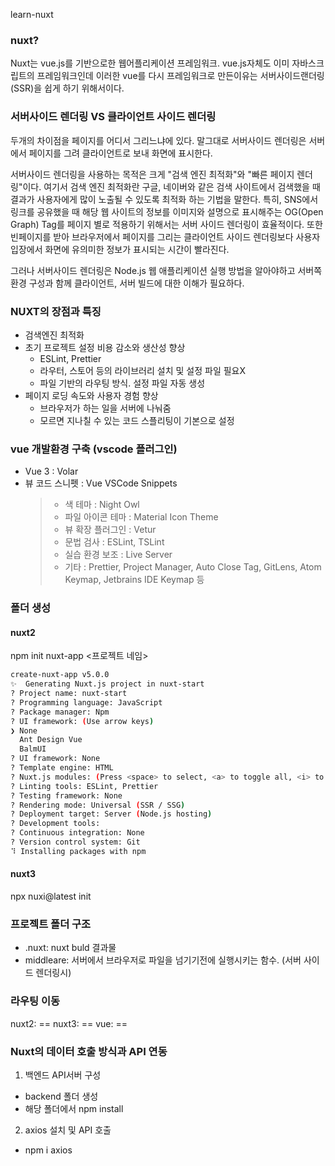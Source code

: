 learn-nuxt

### nuxt?

Nuxt는 vue.js를 기반으로한 웹어플리케이션 프레임워크.
vue.js자체도 이미 자바스크립트의 프레임워크인데 이러한 vue를 다시 프레임워크로 만든이유는 서버사이드랜더링(SSR)을 쉽게 하기 위해서이다.

### 서버사이드 렌더링 VS 클라이언트 사이드 렌더링

두개의 차이점을 페이지를 어디서 그리느냐에 있다.
말그대로 서버사이드 렌더링은 서버에서 페이지를 그려 클라이언트로 보내 화면에 표시한다.

서버사이드 렌더링을 사용하는 목적은 크게 "검색 엔진 최적화"와 "빠른 페이지 렌더링"이다.
여기서 검색 엔진 최적화란 구글, 네이버와 같은 검색 사이트에서 검색했을 때 결과가 사용자에게 많이 노출될 수 있도록 최적화 하는 기법을 말한다.
특히, SNS에서 링크를 공유했을 때 해당 웹 사이트의 정보를 이미지와 설명으로 표시해주는 OG(Open Graph) Tag를 페이지 별로 적용하기 위해서는 서버 사이드 렌더링이 효율적이다. 또한 빈페이지를 받아 브라우저에서 페이지를 그리는 클라이언트 사이드 렌더링보다 사용자 입장에서 화면에 유의미한 정보가 표시되는 시간이 빨라진다.

그러나 서버사이드 렌더링은 Node.js 웹 애플리케이션 실행 방법을 알아야하고 서버쪽 환경 구성과 함께 클라이언트, 서버 빌드에 대한 이해가 필요하다.

### NUXT의 장점과 특징

- 검색엔진 최적화
- 초기 프로젝트 설정 비용 감소와 생산성 향상
  - ESLint, Prettier
  - 라우터, 스토어 등의 라이브러리 설치 및 설정 파일 필요X
  - 파일 기반의 라우팅 방식. 설정 파일 자동 생성
- 페이지 로딩 속도와 사용자 경험 향상
  - 브라우저가 하는 일을 서버에 나눠줌
  - 모르면 지나칠 수 있는 코드 스플리팅이 기본으로 설정

### vue 개발환경 구축 (vscode 플러그인)

- Vue 3 : Volar
- 뷰 코드 스니펫 : Vue VSCode Snippets
  > - 색 테마 : Night Owl
  > - 파일 아이콘 테마 : Material Icon Theme
  > - 뷰 확장 플러그인 : Vetur
  > - 문법 검사 : ESLint, TSLint
  > - 실습 환경 보조 : Live Server
  > - 기타 : Prettier, Project Manager, Auto Close Tag, GitLens, Atom Keymap, Jetbrains IDE Keymap 등

### 폴더 생성

#### nuxt2

npm init nuxt-app <프로젝트 네임>

```bash
create-nuxt-app v5.0.0
✨  Generating Nuxt.js project in nuxt-start
? Project name: nuxt-start
? Programming language: JavaScript
? Package manager: Npm
? UI framework: (Use arrow keys)
❯ None
  Ant Design Vue
  BalmUI
? UI framework: None
? Template engine: HTML
? Nuxt.js modules: (Press <space> to select, <a> to toggle all, <i> to invert selection)
? Linting tools: ESLint, Prettier
? Testing framework: None
? Rendering mode: Universal (SSR / SSG)
? Deployment target: Server (Node.js hosting)
? Development tools:
? Continuous integration: None
? Version control system: Git
⠹ Installing packages with npm
```

#### nuxt3

npx nuxi@latest init <project-name>

### 프로젝트 폴더 구조

- .nuxt: nuxt buld 결과물
- middleare: 서버에서 브라우저로 파일을 넘기기전에 실행시키는 함수. (서버 사이드 렌더링시)

### 라우팅 이동

nuxt2: <Nuxt /> == nuxt3: <slot /> == vue: <router-view>
<NuxtLink> == <router-link>

### Nuxt의 데이터 호출 방식과 API 연동

1. 백엔드 API서버 구성

- backend 폴더 생성
- 해당 폴더에서 npm install

2. axios 설치 및 API 호출

- npm i axios
